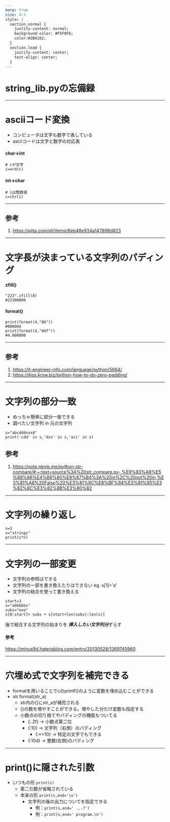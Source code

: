 ```yaml
---
marp: true
size: 4:3
style: |
  section.normal {
    justify-content: normal;
    background-color: #F5F0F6;
    color:#2B4162;
  }
  section.lead {
    justify-content: center;
    text-align: center;
  }
---
```

<!-- class: lead -->
<!-- paginate: true -->
# string_lib.pyの忘備録

---
<!-- class: normal -->
# asciiコード変換 
- コンピュータは文字も数字で表している
- asciiコードは文字と数字の対応表
#### char→int
```
# cが文字
i=ord(c)
```
#### int→char
```
# iは整数値
c=chr(i)
```

<!-- footer: 2022 1/8 -->
---
## 参考
1. https://qiita.com/ell/items/6eb48e934a147898d823

---
# 文字長が決まっている文字列のパディング
#### zfill()
```
"223".zfill(8)
#22300000
```
#### format()
```
print(format(4,"06"))
#000004
print(format(4,"06f"))
#4.000000
```
---
## 参考
1. https://it-engineer-info.com/language/python/5664/
2. https://itips.krsw.biz/python-how-to-do-zero-padding/

---
# 文字列の部分一致
- めっちゃ簡単に部分一致できる
- 調べたい文字列 in 元の文字列
```
s="abcdddxxxd"
print('cdd' in s,'dxx' in s,'aci' in s)
```
## 参考
1. https://note.nkmk.me/python-str-compare/#:~:text=source%3A%20str_compare.py-,%E9%83%A8%E5%88%86%E4%B8%80%E8%87%B4%3A%20in%2C%20not%20in,%E3%81%A8%20False%20%E3%81%8C%E8%BF%94%E3%81%95%E3%82%8C%E3%82%8B%E3%80%82

---
# 文字列の繰り返し

```
n=3
s="strings"
print(s*n)
```


---
# 文字列の一部変更
- 文字列の参照はできる
- 文字列の一部を書き換えたりはできない eg. s[1]='a'
- 文字列の結合を使って書き換える
```
start=3
s="abbbbbs"
subs="ooo"
s[0:start]+ subs + s[start+len(subs):len(s)]
```
後で結合する文字列の始まりを ***挿入したい文字列分***ずらす
#### 参考
https://minus9d.hatenablog.com/entry/20130528/1369745960

---
# 穴埋め式で文字列を補完できる
- formatを用いることでcのprintf()のように変数を埋め込むことができる
- str.format(str_a)
  - str内の{}にstr_aが補完される
  - {}の数を増やすことができる。増やした分だけ変数も指定する
  - 小数点の切り捨てやパディングの機能もついてる
    - {:.2f} -> 小数点第二位
    - {:10} -> 文字列（右側）のパディング
      - {:*>10} -> 特定の文字でもできる
    - {:10d} -> 整数(左側)のパディング


---
# print()に隠された引数
- いつもの形 ```print(s)```
  - 第二引数が省略されている
  - 本来の形 ```print(s,end='\n')```
    - 文字列の後の出力についてを指定できる
      - 例：```print(s,end=' ...?')```
      - 例：```print(s,end=' program.\n')```
<!-- footer: 2022 1/23 -->